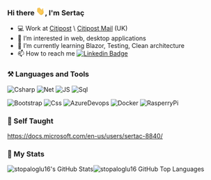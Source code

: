 <h3>Hi there <img src="/Img/Hi.gif" height="20px" width="20px">, I'm Sertaç</h3> 

- 💻 Work at <a href="https://citipost.com/" target="_blank">Citipost</a> \ <a href="https://www.citipostmail.co.uk/" target="_blank">Citipost Mail</a> (UK) 
- 👀 I’m interested in web, desktop applications
- 🌱 I’m currently learning Blazor, Testing, Clean architecture
- 📫 How to reach me  [![Linkedin Badge](https://img.shields.io/badge/-Linkedin-blue?style=flat&logo=Linkedin&logoColor=white)](https://www.linkedin.com/in/sertac-t-149919b9)

### ⚒️ Languages and Tools

![Csharp](https://img.shields.io/badge/CSharp-informational?style=for-the-badge&logo=c-sharp&logoColor=fff&color=darkgreen)
![Net](https://img.shields.io/badge/.NET-5C2D91?style=for-the-badge&logo=.net&logoColor=white)
![JS](https://img.shields.io/badge/JavaScript-informational?style=for-the-badge&logo=JavaScript&logocolor=F7DF1E)
![Sql](https://img.shields.io/badge/Microsoft_SQL_Server-CC2927?style=for-the-badge&logo=microsoft-sql-server&logoColor=white)

![Bootstrap](https://img.shields.io/badge/Bootstrap-informational?style=flat&logo=Bootstrap&color=7952B3&logoColor=white)
![Css](https://img.shields.io/badge/CSS3-informational?style=flat&logo=CSS3&color=1572B6)
![AzureDevops](https://img.shields.io/badge/Azure_DevOps-0078D7?style=flat&logo=azure-devops&logoColor=white)
![Docker](https://img.shields.io/badge/docker-%230db7ed.svg?style=flat&logo=docker&logoColor=white)
![RasperryPi](https://img.shields.io/badge/Raspberry%20Pi-A22846?style=flat&logo=Raspberry%20Pi&logoColor=white)

### 📎 Self Taught

https://docs.microsoft.com/en-us/users/sertac-8840/

### 🏅 My Stats

<img height="180em" align="left" src="https://github-readme-stats.vercel.app/api?username=stopaloglu16&show_icons=true&theme=great-gatsby&count_private=true" alt="stopaloglu16's GitHub Stats" />
<img height="180em" align="left" src="https://github-readme-stats.vercel.app/api/top-langs/?username=stopaloglu16&theme=great-gatsby&layout=compact" 
    alt="stopaloglu16 GitHub Top Languages" />
    
    



<!---
Stopaloglu16/Stopaloglu16 is a ✨ special ✨ repository because its `README.md` (this file) appears on your GitHub profile.
You can click the Preview link to take a look at your changes.
--->
